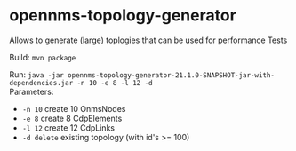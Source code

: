 # opennms-topology-generator
Allows to generate (large) toplogies that can be used for performance Tests

Build:
```mvn package```

Run:
```java -jar opennms-topology-generator-21.1.0-SNAPSHOT-jar-with-dependencies.jar -n 10 -e 8 -l 12 -d```     
Parameters:
- ```-n 10``` create 10 OnmsNodes
- ```-e 8``` create 8 CdpElements
- ```-l 12``` create 12 CdpLinks
- ```-d delete``` existing topology (with id's >= 100)
